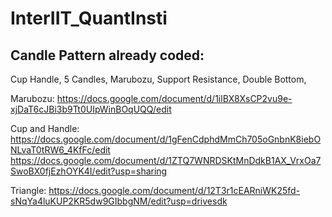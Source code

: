 # InterIIT_QuantInsti

## Candle Pattern already coded: 

Cup Handle, 5 Candles, Marubozu, Support Resistance, Double Bottom, 

Marubozu:
https://docs.google.com/document/d/1ilBX8XsCP2vu9e-xjDaT6cJBi3b9Tt0UIpWinBOqUQQ/edit

Cup and Handle:
https://docs.google.com/document/d/1gFenCdphdMmCh705oGnbnK8iebONLvaT0tRW6_4KfFc/edit
https://docs.google.com/document/d/1ZTQ7WNRDSKtMnDdkB1AX_VrxOa7SwoBX0fjEzhOYK4I/edit?usp=sharing

Triangle:
https://docs.google.com/document/d/12T3r1cEARniWK25fd-sNqYa4luKUP2KR5dw9GIbbgNM/edit?usp=drivesdk



